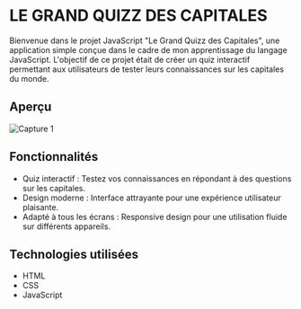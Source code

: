 # LE GRAND QUIZZ DES CAPITALES

Bienvenue dans le projet JavaScript "Le Grand Quizz des Capitales", une application simple conçue dans le cadre de mon apprentissage du langage JavaScript. L'objectif de ce projet était de créer un quiz interactif permettant aux utilisateurs de tester leurs connaissances sur les capitales du monde.

## Aperçu

![Capture 1](./screenshot/Capture%20d'écran%202024-01-20%20052441.png)

## Fonctionnalités

- Quiz interactif : Testez vos connaissances en répondant à des questions sur les capitales.
- Design moderne : Interface attrayante pour une expérience utilisateur plaisante.
- Adapté à tous les écrans : Responsive design pour une utilisation fluide sur différents appareils.

## Technologies utilisées

- HTML
- CSS
- JavaScript
